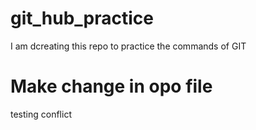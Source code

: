 # git_hub_practice
I am dcreating this repo to practice the commands of GIT

# Make change in opo file

testing conflict
